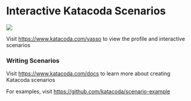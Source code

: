 # Interactive Katacoda Scenarios

[![](http://shields.katacoda.com/katacoda/yasso/count.svg)](https://www.katacoda.com/yasso "Get your profile on Katacoda.com")

Visit https://www.katacoda.com/yasso to view the profile and interactive scenarios

### Writing Scenarios
Visit https://www.katacoda.com/docs to learn more about creating Katacoda scenarios

For examples, visit https://github.com/katacoda/scenario-example
